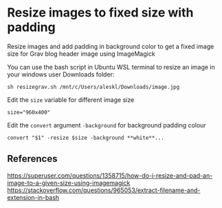 # Resize images to fixed size with padding
Resize images and add padding in background color to get a fixed image size for Grav blog header image using ImageMagick

You can use the bash script in Ubuntu WSL terminal to resize an image in your windows user Downloads folder:
```
sh resizegrav.sh /mnt/c/Users/aleskl/Downloads/image.jpg
```

Edit the `size` variable for different image size
```
size="960x400"
```

Edit the `convert` argument `-background` for background padding colour
```
convert "$1" -resize $size -background **white**...
```

## References
https://superuser.com/questions/1358715/how-do-i-resize-and-pad-an-image-to-a-given-size-using-imagemagick
https://stackoverflow.com/questions/965053/extract-filename-and-extension-in-bash
